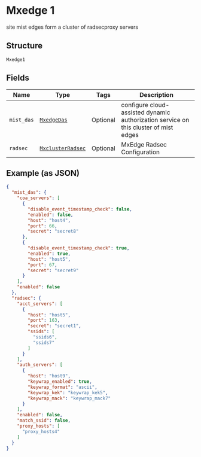 
# Mxedge 1

site mist edges form a cluster of radsecproxy servers

## Structure

`Mxedge1`

## Fields

| Name | Type | Tags | Description |
|  --- | --- | --- | --- |
| `mist_das` | [`MxedgeDas`](../../doc/models/mxedge-das.md) | Optional | configure cloud-assisted dynamic authorization service on this cluster of mist edges |
| `radsec` | [`MxclusterRadsec`](../../doc/models/mxcluster-radsec.md) | Optional | MxEdge Radsec Configuration |

## Example (as JSON)

```json
{
  "mist_das": {
    "coa_servers": [
      {
        "disable_event_timestamp_check": false,
        "enabled": false,
        "host": "host4",
        "port": 66,
        "secret": "secret8"
      },
      {
        "disable_event_timestamp_check": true,
        "enabled": true,
        "host": "host5",
        "port": 67,
        "secret": "secret9"
      }
    ],
    "enabled": false
  },
  "radsec": {
    "acct_servers": [
      {
        "host": "host5",
        "port": 163,
        "secret": "secret1",
        "ssids": [
          "ssids6",
          "ssids7"
        ]
      }
    ],
    "auth_servers": [
      {
        "host": "host9",
        "keywrap_enabled": true,
        "keywrap_format": "ascii",
        "keywrap_kek": "keywrap_kek5",
        "keywrap_mack": "keywrap_mack7"
      }
    ],
    "enabled": false,
    "match_ssid": false,
    "proxy_hosts": [
      "proxy_hosts4"
    ]
  }
}
```

